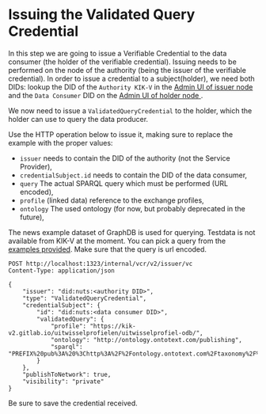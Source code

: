 # Issuing the Validated Query Credential

In this step we are going to issue a Verifiable Credential to the data consumer (the holder of the verifiable credential).
Issuing needs to be performed on the node of the authority (being the issuer of the verifiable credential).
In order to issue a credential to a subject(holder), we need both DIDs:
lookup the DID of the `Authority KIK-V` in the [Admin UI of issuer node](http://localhost:1303) and the `Data Consumer` DID on the 
[Admin UI of holder node ](http://localhost:2303).

We now need to issue a `ValidatedQueryCredential` to the holder, which the holder can use to query the data producer.

Use the HTTP operation below to issue it, making sure to replace the example with the proper values:

* `issuer` needs to contain the DID of the authority (not the Service Provider),
* `credentialSubject.id` needs to contain the DID of the data consumer,
* `query` The actual SPARQL query which must be performed (URL encoded),
* `profile` (linked data) reference to the exchange profiles,
* `ontology` The used ontology (for now, but probably deprecated in the future),

The news example dataset of GraphDB is used for querying. Testdata is not available from KIK-V at the moment.
You can pick a query from the [examples provided](./triplestore/data/queries.txt). Make sure that the query is url encoded.

```http request
POST http://localhost:1323/internal/vcr/v2/issuer/vc
Content-Type: application/json

{
    "issuer": "did:nuts:<authority DID>",
    "type": "ValidatedQueryCredential",
    "credentialSubject": {
        "id": "did:nuts:<data consumer DID>",
        "validatedQuery": {
            "profile": "https://kik-v2.gitlab.io/uitwisselprofielen/uitwisselprofiel-odb/",
            "ontology": "http://ontology.ontotext.com/publishing",
            "sparql": "PREFIX%20pub%3A%20%3Chttp%3A%2F%2Fontology.ontotext.com%2Ftaxonomy%2F%3E%0APREFIX%20publishing%3A%20%3Chttp%3A%2F%2Fontology.ontotext.com%2Fpublishing%23%3E%0ASELECT%20DISTINCT%20%3Fp%20%3FobjectLabel%20WHERE%20%7B%0A%20%20%20%20%3Chttp%3A%2F%2Fontology.ontotext.com%2Fresource%2Ftsk78dfdet4w%3E%20%3Fp%20%3Fo%20.%0A%20%20%20%20%7B%0A%20%20%20%20%20%20%20%20%3Fo%20pub%3AhasValue%20%3Fvalue%20.%0A%20%20%20%20%20%20%20%20%3Fvalue%20pub%3ApreferredLabel%20%3FobjectLabel%20.%0A%20%20%20%20%7D%20UNION%20%7B%0A%20%20%20%20%20%20%20%20%3Fo%20pub%3AhasValue%20%3FobjectLabel%20.%0A%20%20%20%20%20%20%20%20filter%20(isLiteral(%3FobjectLabel))%20.%0A%20%20%20%20%20%7D%0A%7D"
        }
    },
    "publishToNetwork": true,
    "visibility": "private"
}
```

Be sure to save the credential received.